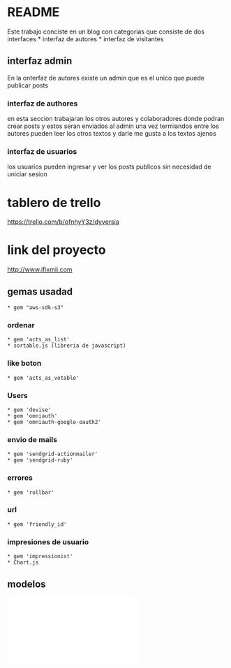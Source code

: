# README

Este trabajo conciste en un blog con categorias que consiste de dos interfaces
    * interfaz de autores
    * interfaz de visitantes

## interfaz admin
En la onterfaz de autores existe un admin que es el unico que puede publicar posts

### interfaz de authores
en esta seccion trabajaran los otros autores y colaboradores donde podran crear posts y estos seran enviados al admin una vez termiandos
entre los autores pueden leer los otros textos y darle me gusta a los textos ajenos

### interfaz de usuarios
los usuarios pueden ingresar y ver los posts publicos sin necesidad de uniciar sesion


# tablero de trello
https://trello.com/b/ofnhyY3z/dyversia


# link del proyecto

http://www.ifixmii.com


## gemas usadad
    * gem "aws-sdk-s3"
### ordenar
    * gem 'acts_as_list'
    * sortable.js (libreria de javascript)
### like boton
    * gem 'acts_as_votable'
### Users
    * gem 'devise'
    * gem 'omniauth'
    * gem 'omniauth-google-oauth2'
### envio de mails
    * gem 'sendgrid-actionmailer'
    * gem 'sendgrid-ruby'
### errores
    * gem 'rollbar'
### url
    * gem 'friendly_id'
### impresiones de usuario
    * gem 'impressionist'
    * Chart.js 


## modelos

![modelos usados sin contar los de las gemas](./tabla.pdf)
